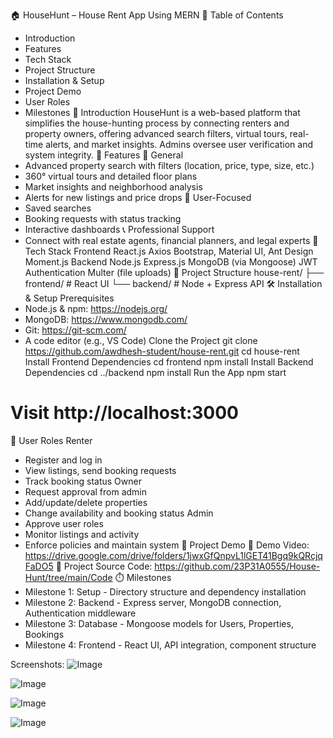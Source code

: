 🏠 HouseHunt – House Rent App Using MERN
📌 Table of Contents
- Introduction
- Features
- Tech Stack
- Project Structure
- Installation & Setup
- Project Demo
- User Roles
- Milestones
🧩 Introduction
HouseHunt is a web-based platform that simplifies the house-hunting process by connecting renters and property owners, offering advanced search filters, virtual tours, real-time alerts, and market insights. Admins oversee user verification and system integrity.
🔑 Features
🎯 General
- Advanced property search with filters (location, price, type, size, etc.)
- 360° virtual tours and detailed floor plans
- Market insights and neighborhood analysis
- Alerts for new listings and price drops
👤 User-Focused
- Saved searches
- Booking requests with status tracking
- Interactive dashboards
📞 Professional Support
- Connect with real estate agents, financial planners, and legal experts
🧱 Tech Stack
Frontend
React.js
Axios
Bootstrap, Material UI, Ant Design
Moment.js
Backend
Node.js
Express.js
MongoDB (via Mongoose)
JWT Authentication
Multer (file uploads)
📂 Project Structure
house-rent/
├── frontend/    # React UI
└── backend/     # Node + Express API
🛠️ Installation & Setup
Prerequisites
- Node.js & npm: https://nodejs.org/
- MongoDB: https://www.mongodb.com/
- Git: https://git-scm.com/
- A code editor (e.g., VS Code)
Clone the Project
git clone https://github.com/awdhesh-student/house-rent.git
cd house-rent
Install Frontend Dependencies
cd frontend
npm install
Install Backend Dependencies
cd ../backend
npm install
Run the App
npm start
# Visit http://localhost:3000
🔐 User Roles
Renter
- Register and log in
- View listings, send booking requests
- Track booking status
Owner
- Request approval from admin
- Add/update/delete properties
- Change availability and booking status
Admin
- Approve user roles
- Monitor listings and activity
- Enforce policies and maintain system
🚀 Project Demo
🔗 Demo Video: https://drive.google.com/drive/folders/1jwxGfQnpvL1lGET41Bgq9kQRcjqFaDO5
🔗 Project Source Code: https://github.com/23P31A0555/House-Hunt/tree/main/Code
⏱️ Milestones
- Milestone 1: Setup - Directory structure and dependency installation
- Milestone 2: Backend - Express server, MongoDB connection, Authentication middleware
- Milestone 3: Database - Mongoose models for Users, Properties, Bookings
- Milestone 4: Frontend - React UI, API integration, component structure

Screenshots:
 ![Image](https://github.com/user-attachments/assets/08c8485d-4da9-4278-a736-c831904e6278)




 ![Image](https://github.com/user-attachments/assets/8b492b74-4754-4840-b8be-304aade9ddb2)




 ![Image](https://github.com/user-attachments/assets/b8e2b0c2-78e7-4d6d-8769-036da5457a76)




 ![Image](https://github.com/user-attachments/assets/dd6d3a4f-ce5a-48b8-96c9-ff4e8fb26dde)
 


 
 
